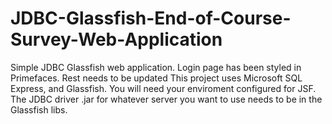 # JDBC-Glassfish-End-of-Course-Survey-Web-Application
Simple JDBC Glassfish web application. Login page has been styled in Primefaces. Rest needs to be updated
This project uses Microsoft SQL Express, and Glassfish. You will need your enviroment configured for JSF.
The JDBC driver .jar for whatever server you want to use needs to be in the Glassfish libs. 
